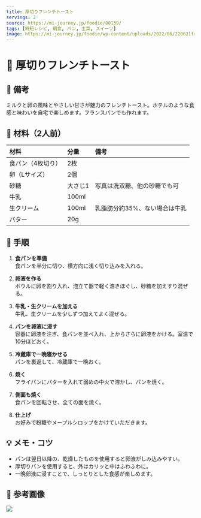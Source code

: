```yaml
---
title: 厚切りフレンチトースト
servings: 2
source: https://mi-journey.jp/foodie/80139/
tags: [時短レシピ, 朝食, パン, 主菜, スイーツ]
image: https://mi-journey.jp/foodie/wp-content/uploads/2022/06/220621frenchtoast1.jpg
---
```


# 🍳 厚切りフレンチトースト

## 📝 備考
ミルクと卵の風味とやさしい甘さが魅力のフレンチトースト。ホテルのような食感と味わいを自宅で楽しめます。フランスパンでも作れます。

## 🛒 材料（2人前）
| 材料 | 分量 | 備考 |
|:---|:---|:---|
| 食パン（4枚切り） | 2枚 | |
| 卵（Lサイズ） | 2個 | |
| 砂糖 | 大さじ1 | 写真は洗双糖、他の砂糖でも可 |
| 牛乳 | 100ml | |
| 生クリーム | 100ml | 乳脂肪分約35%、ない場合は牛乳 |
| バター | 20g | |

## 🥣 手順
1. **食パンを準備**  
   食パンを半分に切り、横方向に浅く切り込みを入れる。

2. **卵液を作る**  
   ボウルに卵を割り入れ、泡立て器で軽く溶きほぐし、砂糖を加えすり混ぜる。

3. **牛乳・生クリームを加える**  
   牛乳、生クリームを少しずつ加えてよく混ぜる。

4. **パンを卵液に浸す**  
   容器に卵液を注ぎ、食パンを並べ入れ、上からさらに卵液をかける。室温で10分ほどおく。

5. **冷蔵庫で一晩寝かせる**  
   パンを裏返して、冷蔵庫で一晩おく。

6. **焼く**  
   フライパンにバターを入れて弱めの中火で溶かし、パンを焼く。

7. **側面も焼く**  
   食パンを回転させ、全ての面を焼く。

8. **仕上げ**  
   お好みで粉糖やメープルシロップをかけていただきます。

## 💡 メモ・コツ
- パンは翌日以降の、乾燥したものを使用すると卵液がしみ込みやすい。
- 厚切りパンを使用すると、外はカリッと中はふわふわに。
- 一晩卵液に浸すことで、しっとりとした食感が楽しめます。

## 📸 参考画像
![](https://mi-journey.jp/foodie/wp-content/uploads/2022/06/220621frenchtoast1.jpg)